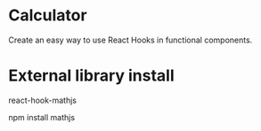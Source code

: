 # Calculator
Create an easy way to use React Hooks in functional components.

# External library install
react-hook-mathjs

npm install mathjs
